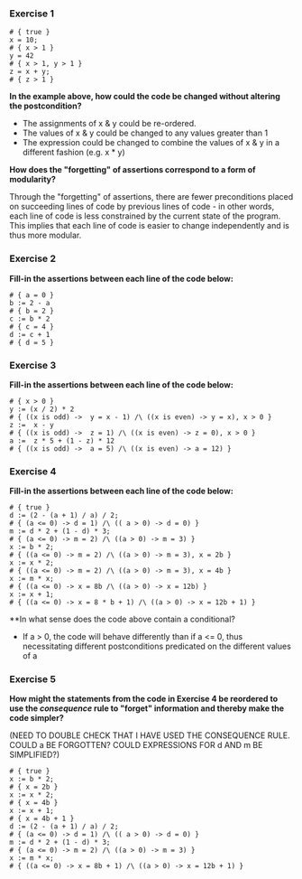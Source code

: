 ### Exercise 1

```shell
# { true }
x = 10;
# { x > 1 }
y = 42
# { x > 1, y > 1 }
z = x + y;
# { z > 1 }
```

**In the example above, how could the code be changed without altering the postcondition?**

- The assignments of x & y could be re-ordered.
- The values of x & y could be changed to any values greater than 1
- The expression could be changed to combine the values of x & y in a different fashion (e.g. x * y)

**How does the "forgetting" of assertions correspond to a form of modularity?**

Through the "forgetting" of assertions, there are fewer preconditions placed on succeeding lines of code by previous lines of code - in other words, each line of code is less constrained by the current state of the program. This implies that each line of code is easier to change independently and is thus more modular. 

### Exercise 2

**Fill-in the assertions between each line of the code below:**

```shell
# { a = 0 }
b := 2 - a
# { b = 2 }
c := b * 2
# { c = 4 }
d := c + 1
# { d = 5 }
```

### Exercise 3

**Fill-in the assertions between each line of the code below:**

```shell
# { x > 0 }
y := (x / 2) * 2
# { ((x is odd) ->  y = x - 1) /\ ((x is even) -> y = x), x > 0 }
z :=  x - y
# { ((x is odd) ->  z = 1) /\ ((x is even) -> z = 0), x > 0 }
a :=  z * 5 + (1 - z) * 12
# { ((x is odd) ->  a = 5) /\ ((x is even) -> a = 12) }
```

### Exercise 4

**Fill-in the assertions between each line of the code below:**

```shell
# { true }
d := (2 - (a + 1) / a) / 2;
# { (a <= 0) -> d = 1) /\ (( a > 0) -> d = 0) }
m := d * 2 + (1 - d) * 3;
# { (a <= 0) -> m = 2) /\ ((a > 0) -> m = 3) }
x := b * 2;
# { ((a <= 0) -> m = 2) /\ ((a > 0) -> m = 3), x = 2b }
x := x * 2;
# { ((a <= 0) -> m = 2) /\ ((a > 0) -> m = 3), x = 4b }
x := m * x;
# { ((a <= 0) -> x = 8b /\ ((a > 0) -> x = 12b) }
x := x + 1;
# { ((a <= 0) -> x = 8 * b + 1) /\ ((a > 0) -> x = 12b + 1) }
```

**In what sense does the code above contain a conditional?

- If a > 0, the code will behave differently than if a <= 0, thus necessitating different postconditions predicated on the different values of a

### Exercise 5

**How might the statements from the code in Exercise 4 be reordered to use the _consequence_ rule to "forget" information and thereby make the code simpler?**

(NEED TO DOUBLE CHECK THAT I HAVE USED THE CONSEQUENCE RULE. COULD a BE FORGOTTEN? COULD EXPRESSIONS FOR d AND m BE SIMPLIFIED?)

```shell
# { true }
x := b * 2;
# { x = 2b }
x := x * 2;
# { x = 4b }
x := x + 1;
# { x = 4b + 1 }
d := (2 - (a + 1) / a) / 2;
# { (a <= 0) -> d = 1) /\ (( a > 0) -> d = 0) }
m := d * 2 + (1 - d) * 3;
# { (a <= 0) -> m = 2) /\ ((a > 0) -> m = 3) }
x := m * x;
# { ((a <= 0) -> x = 8b + 1) /\ ((a > 0) -> x = 12b + 1) }
```
